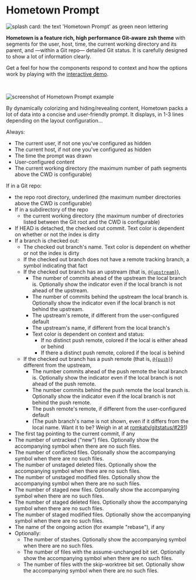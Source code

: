 # Hometown Prompt <!-- ![GitHub release (latest by date)](https://img.shields.io/github/v/release/olets/hometown-prompt) -->

![splash card: the text 'Hometown Prompt' as green neon lettering](/images/hometown-prompt-splash-card.png)

**Hometown is a feature rich, high performance Git-aware zsh theme** with segments for the user, host, time, the current working directory and its parent, and —within a Git repo— detailed Git status. It is carefully designed to show a lot of information clearly.

Get a feel for how the components respond to context and how the options work by playing with the [interactive demo](./demo.md).

&nbsp;

![screenshot of Hometown Prompt example](/images/hometown-prompt-example.jpg)

By dynamically colorizing and hiding/revealing content, Hometown packs a lot of data into a concise and user-friendly prompt. It displays, in 1-3 lines depending on the layout configuration…

Always:

- The current user, if not one you've configured as hidden
- The current host, if not one you've configured as hidden
- The time the prompt was drawn
- User-configured content
- The current working directory (the maximum number of path segments above the CWD is configurable)

If in a Git repo:

- the repo root directory, underlined (the maximum number directories above the CWD is configurable)
- If in a subdirectory of the repo
  - the current working directory (the maximum number of directories listed between the Git root and the CWD is configurable)
- If HEAD is detached, the checked out commit. Text color is dependent on whether or not the index is dirty
- If a branch is checked out:
  - The checked out branch's name. Text color is dependent on whether or not the index is dirty
  - If the checked out branch does not have a remote tracking branch, a symbol indicating that fact
  - If the checked out branch has an upstream (that is, [`@{upstream}`](https://www.git-scm.com/docs/gitrevisions#Documentation/gitrevisions.txt-emltbranchnamegtupstreamemegemmasterupstreamememuem)),
    - The number of commits ahead of the upstream the local branch is. Optionally show the indicator even if the local branch is not ahead of the upstream.
    - The number of commits behind the upstream the local branch is. Optionally show the indicator even if the local branch is not behind the upstream.
    - The upstream's remote, if different from the user-configured default
    - The upstream's name, if different from the local branch's
    - Text color is dependent on context and status:
      - If no distinct push remote, colored if the local is either ahead or behind
      - If there a distinct push remote, colored if the local is behind
  - If the checked out branch has a push remote (that is, [`@{push}`](https://www.git-scm.com/docs/gitrevisions#Documentation/gitrevisions.txt-emltbranchnamegtpushemegemmasterpushemempushem)) different from the upstream,
    - The number commits ahead of the push remote the local branch is. Optionally show the indicator even if the local branch is not ahead of the push remote.
    - The number commits behind the push remote the local branch is. Optionally show the indicator even if the local branch is not behind the push remote.
    - The push remote's remote, if different from the user-configured default
    - (The push branch's name is not shown, even if it differs from the local name. Want it to be? Weigh in at at [romkatv/gitstatus/#291](https://github.com/romkatv/gitstatus/issues/291))
- The first tag pointing to the current commit, if any
- The number of untracked ("new") files. Optionally show the accompanying symbol when there are no such files.
- The number of conflicted files. Optionally show the accompanying symbol when there are no such files.
- The number of unstaged deleted files. Optionally show the accompanying symbol when there are no such files.
- The number of unstaged modified files. Optionally show the accompanying symbol when there are no such files.
- The number of staged new files. Optionally show the accompanying symbol when there are no such files.
- The number of staged deleted files. Optionally show the accompanying symbol when there are no such files.
- The number of staged modified files. Optionally show the accompanying symbol when there are no such files.
- The name of the ongoing action (for example "rebase"), if any
- Optionally:
  - The number of stashes. Optionally show the accompanying symbol when there are no such files.
  - The number of files with the assume-unchanged bit set. Optionally show the accompanying symbol when there are no such files.
  - The number of files with the skip-worktree bit set. Optionally show the accompanying symbol when there are no such files.
